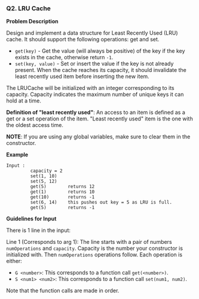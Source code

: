 ### Q2. LRU Cache

**Problem Description**

Design and implement a data structure for Least Recently Used (LRU) cache. It should support the following operations: get and set.

- `get(key)` - Get the value (will always be positive) of the key if the key exists in the cache, otherwise return `-1`.
- `set(key, value)` - Set or insert the value if the key is not already present. When the cache reaches its capacity, it should invalidate the least recently used item before inserting the new item.

The LRUCache will be initialized with an integer corresponding to its capacity. Capacity indicates the maximum number of unique keys it can hold at a time.

**Definition of "least recently used"**: An access to an item is defined as a get or a set operation of the item. "Least recently used" item is the one with the oldest access time.

**NOTE**: If you are using any global variables, make sure to clear them in the constructor.

**Example**

```
Input : 
         capacity = 2
         set(1, 10)
         set(5, 12)
         get(5)        returns 12
         get(1)        returns 10
         get(10)       returns -1
         set(6, 14)    this pushes out key = 5 as LRU is full. 
         get(5)        returns -1 
```

**Guidelines for Input**

There is 1 line in the input:

Line 1 (Corresponds to arg 1): The line starts with a pair of numbers `numOperations` and `capacity`. Capacity is the number your constructor is initialized with. Then `numOperations` operations follow. Each operation is either:
- `G <number>`: This corresponds to a function call `get(<number>)`.
- `S <num1> <num2>`: This corresponds to a function call `set(num1, num2)`.

Note that the function calls are made in order.
